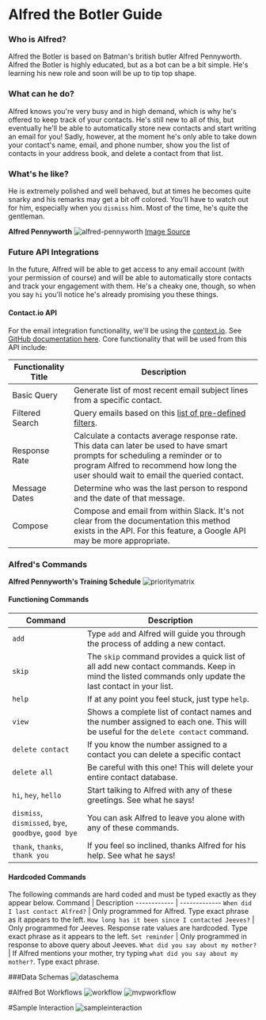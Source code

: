 # Alfred the Botler Guide

### Who is Alfred?
Alfred the Botler is based on Batman's british butler Alfred Pennyworth. Alfred the Botler is highly educated, but as a bot can be a bit simple. He's learning his new role and soon will be up to tip top shape.

### What can he do?
Alfred knows you're very busy and in high demand, which is why he's offered to keep track of your contacts. He's still new to all of this, but eventually he'll be able to automatically store new contacts and start writing an email for you! Sadly, however, at the moment he's only able to take down your contact's name, email, and phone number, show you the list of contacts in your address book, and delete a contact from that list.

### What's he like?
He is extremely polished and well behaved, but at times he becomes quite snarky and his remarks may get a bit off colored. You'll have to watch out for him, especially when you `dismiss` him. Most of the time, he's quite the gentleman.

**Alfred Pennyworth**
![alfred-pennyworth](http://vignette2.wikia.nocookie.net/batman/images/2/24/Alfred_Pennyworth.png)
[Image Source](http://vignette2.wikia.nocookie.net/batman/images/2/24/Alfred_Pennyworth.png)

### Future API Integrations
In the future, Alfred will be able to get access to any email account (with your permission of course) and will be able to automatically store contacts and track your engagement with them. He's a cheaky one, though, so when you say `hi` you'll notice he's already promising you these things. 

#### Contact.io API
For the email integration functionality, we'll be using the [context.io](https://context.io/). See [GitHub documentation here](https://github.com/contextio/contextio-ruby). Core functionality that will be used from this API include:

Functionality Title | Description
------------ | -------------
Basic Query | Generate list of most recent email subject lines from a specific contact.
Filtered Search | Query emails based on this [list of pre-defined filters](https://context.io/docs/2.0/accounts/messages#get).
Response Rate | Calculate a contacts average response rate. This data can later be used to have smart prompts for scheduling a reminder or to program Alfred to recommend how long the user should wait to email the queried contact.
Message Dates | Determine who was the last person to respond and the date of that message.
Compose | Compose and email from within Slack. It's not clear from the documentation this method exists in the API. For this feature, a Google API may be more appropriate.

### Alfred's Commands

**Alfred Pennyworth's Training Schedule**
![prioritymatrix](guide/prioritymatrix.png)

#### Functioning Commands
Command | Description
------------ | -------------
`add` | Type `add` and Alfred will guide you through the process of adding a new contact.
`skip` | The `skip` command provides a quick list of all add new contact commands. Keep in mind the listed commands only update the last contact in your list.
`help` | If at any point you feel stuck, just type `help`.
`view` | Shows a complete list of contact names and the number assigned to each one. This will be useful for the `delete contact` command.
`delete contact`| If you know the number assigned to a contact you can delete a specific contact
`delete all`| Be careful with this one! This will delete your entire contact database.
`hi`, `hey`, `hello` | Start talking to Alfred with any of these greetings. See what he says!
`dismiss`, `dismissed`, `bye`, `goodbye`, `good bye` | You can ask Alfred to leave you alone with any of these commands. 
`thank`, `thanks`, `thank you` | If you feel so inclined, thanks Alfred for his help. See what he says!

#### Hardcoded Commands
The following commands are hard coded and must be typed exactly as they appear below.
Command | Description
------------ | -------------
`When did I last contact Alfred?` | Only programmed for Alfred. Type exact phrase as it appears to the left.
`How long has it been since I contacted Jeeves?` | Only programmed for Jeeves. Response rate values are hardcoded. Type exact phrase as it appears to the left.
`Set reminder` | Only programmed in response to above query about Jeeves.
`What did you say about my mother?` | If Alfred mentions your mother, try typing `what did you say about my mother?`. Type exact phrase.

###Data Schemas
![dataschema](guide/dataschema.png)

#Alfred Bot Workflows
![workflow](guide/completeworkflow.png)
![mvpworkflow](guide/mvpworkflow.png)

#Sample Interaction
![sampleinteraction](guide/sampleinteraction.png)

 






